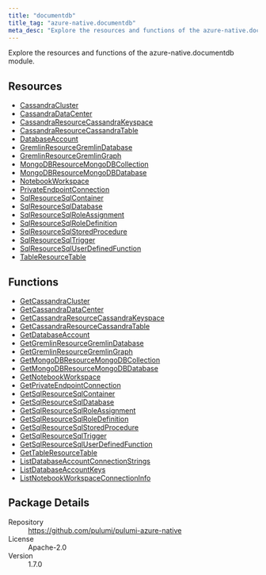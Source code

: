 ```yaml
---
title: "documentdb"
title_tag: "azure-native.documentdb"
meta_desc: "Explore the resources and functions of the azure-native.documentdb module."
---
```


<!-- WARNING: this file was generated by Pulumi Docs Generator. -->
<!-- Do not edit by hand unless you're certain you know what you are doing! -->

Explore the resources and functions of the azure-native.documentdb module.

<h2 id="resources">Resources</h2>
<ul class="api">
    <li><a href="cassandracluster" title="CassandraCluster"><span class="symbol resource"></span>CassandraCluster</a></li>
    <li><a href="cassandradatacenter" title="CassandraDataCenter"><span class="symbol resource"></span>CassandraDataCenter</a></li>
    <li><a href="cassandraresourcecassandrakeyspace" title="CassandraResourceCassandraKeyspace"><span class="symbol resource"></span>CassandraResourceCassandraKeyspace</a></li>
    <li><a href="cassandraresourcecassandratable" title="CassandraResourceCassandraTable"><span class="symbol resource"></span>CassandraResourceCassandraTable</a></li>
    <li><a href="databaseaccount" title="DatabaseAccount"><span class="symbol resource"></span>DatabaseAccount</a></li>
    <li><a href="gremlinresourcegremlindatabase" title="GremlinResourceGremlinDatabase"><span class="symbol resource"></span>GremlinResourceGremlinDatabase</a></li>
    <li><a href="gremlinresourcegremlingraph" title="GremlinResourceGremlinGraph"><span class="symbol resource"></span>GremlinResourceGremlinGraph</a></li>
    <li><a href="mongodbresourcemongodbcollection" title="MongoDBResourceMongoDBCollection"><span class="symbol resource"></span>MongoDBResourceMongoDBCollection</a></li>
    <li><a href="mongodbresourcemongodbdatabase" title="MongoDBResourceMongoDBDatabase"><span class="symbol resource"></span>MongoDBResourceMongoDBDatabase</a></li>
    <li><a href="notebookworkspace" title="NotebookWorkspace"><span class="symbol resource"></span>NotebookWorkspace</a></li>
    <li><a href="privateendpointconnection" title="PrivateEndpointConnection"><span class="symbol resource"></span>PrivateEndpointConnection</a></li>
    <li><a href="sqlresourcesqlcontainer" title="SqlResourceSqlContainer"><span class="symbol resource"></span>SqlResourceSqlContainer</a></li>
    <li><a href="sqlresourcesqldatabase" title="SqlResourceSqlDatabase"><span class="symbol resource"></span>SqlResourceSqlDatabase</a></li>
    <li><a href="sqlresourcesqlroleassignment" title="SqlResourceSqlRoleAssignment"><span class="symbol resource"></span>SqlResourceSqlRoleAssignment</a></li>
    <li><a href="sqlresourcesqlroledefinition" title="SqlResourceSqlRoleDefinition"><span class="symbol resource"></span>SqlResourceSqlRoleDefinition</a></li>
    <li><a href="sqlresourcesqlstoredprocedure" title="SqlResourceSqlStoredProcedure"><span class="symbol resource"></span>SqlResourceSqlStoredProcedure</a></li>
    <li><a href="sqlresourcesqltrigger" title="SqlResourceSqlTrigger"><span class="symbol resource"></span>SqlResourceSqlTrigger</a></li>
    <li><a href="sqlresourcesqluserdefinedfunction" title="SqlResourceSqlUserDefinedFunction"><span class="symbol resource"></span>SqlResourceSqlUserDefinedFunction</a></li>
    <li><a href="tableresourcetable" title="TableResourceTable"><span class="symbol resource"></span>TableResourceTable</a></li>
</ul>

<h2 id="functions">Functions</h2>
<ul class="api">
    <li><a href="getcassandracluster" title="GetCassandraCluster"><span class="symbol function"></span>GetCassandraCluster</a></li>
    <li><a href="getcassandradatacenter" title="GetCassandraDataCenter"><span class="symbol function"></span>GetCassandraDataCenter</a></li>
    <li><a href="getcassandraresourcecassandrakeyspace" title="GetCassandraResourceCassandraKeyspace"><span class="symbol function"></span>GetCassandraResourceCassandraKeyspace</a></li>
    <li><a href="getcassandraresourcecassandratable" title="GetCassandraResourceCassandraTable"><span class="symbol function"></span>GetCassandraResourceCassandraTable</a></li>
    <li><a href="getdatabaseaccount" title="GetDatabaseAccount"><span class="symbol function"></span>GetDatabaseAccount</a></li>
    <li><a href="getgremlinresourcegremlindatabase" title="GetGremlinResourceGremlinDatabase"><span class="symbol function"></span>GetGremlinResourceGremlinDatabase</a></li>
    <li><a href="getgremlinresourcegremlingraph" title="GetGremlinResourceGremlinGraph"><span class="symbol function"></span>GetGremlinResourceGremlinGraph</a></li>
    <li><a href="getmongodbresourcemongodbcollection" title="GetMongoDBResourceMongoDBCollection"><span class="symbol function"></span>GetMongoDBResourceMongoDBCollection</a></li>
    <li><a href="getmongodbresourcemongodbdatabase" title="GetMongoDBResourceMongoDBDatabase"><span class="symbol function"></span>GetMongoDBResourceMongoDBDatabase</a></li>
    <li><a href="getnotebookworkspace" title="GetNotebookWorkspace"><span class="symbol function"></span>GetNotebookWorkspace</a></li>
    <li><a href="getprivateendpointconnection" title="GetPrivateEndpointConnection"><span class="symbol function"></span>GetPrivateEndpointConnection</a></li>
    <li><a href="getsqlresourcesqlcontainer" title="GetSqlResourceSqlContainer"><span class="symbol function"></span>GetSqlResourceSqlContainer</a></li>
    <li><a href="getsqlresourcesqldatabase" title="GetSqlResourceSqlDatabase"><span class="symbol function"></span>GetSqlResourceSqlDatabase</a></li>
    <li><a href="getsqlresourcesqlroleassignment" title="GetSqlResourceSqlRoleAssignment"><span class="symbol function"></span>GetSqlResourceSqlRoleAssignment</a></li>
    <li><a href="getsqlresourcesqlroledefinition" title="GetSqlResourceSqlRoleDefinition"><span class="symbol function"></span>GetSqlResourceSqlRoleDefinition</a></li>
    <li><a href="getsqlresourcesqlstoredprocedure" title="GetSqlResourceSqlStoredProcedure"><span class="symbol function"></span>GetSqlResourceSqlStoredProcedure</a></li>
    <li><a href="getsqlresourcesqltrigger" title="GetSqlResourceSqlTrigger"><span class="symbol function"></span>GetSqlResourceSqlTrigger</a></li>
    <li><a href="getsqlresourcesqluserdefinedfunction" title="GetSqlResourceSqlUserDefinedFunction"><span class="symbol function"></span>GetSqlResourceSqlUserDefinedFunction</a></li>
    <li><a href="gettableresourcetable" title="GetTableResourceTable"><span class="symbol function"></span>GetTableResourceTable</a></li>
    <li><a href="listdatabaseaccountconnectionstrings" title="ListDatabaseAccountConnectionStrings"><span class="symbol function"></span>ListDatabaseAccountConnectionStrings</a></li>
    <li><a href="listdatabaseaccountkeys" title="ListDatabaseAccountKeys"><span class="symbol function"></span>ListDatabaseAccountKeys</a></li>
    <li><a href="listnotebookworkspaceconnectioninfo" title="ListNotebookWorkspaceConnectionInfo"><span class="symbol function"></span>ListNotebookWorkspaceConnectionInfo</a></li>
</ul>

<h2 id="package-details">Package Details</h2>
<dl class="package-details">
	<dt>Repository</dt>
	<dd><a href="https://github.com/pulumi/pulumi-azure-native">https://github.com/pulumi/pulumi-azure-native</a></dd>
	<dt>License</dt>
	<dd>Apache-2.0</dd>
	<dt>Version</dt>
	<dd>1.7.0</dd>
</dl>

